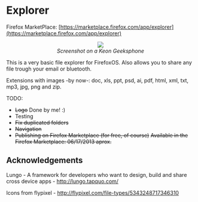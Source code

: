 Explorer
========

Firefox MarketPlace: [https://marketplace.firefox.com/app/explorer](https://marketplace.firefox.com/app/explorer)

<p align="center">

<img src="https://github.com/elecay/explorer/blob/master/screenshots/2013-05-27-00-37-02.png?raw=true">
<br><em>Screenshot on a Keon Geeksphone</em>

</p>

This is a very basic file explorer for FirefoxOS. Also allows you to share any file trough your email or bluetooth.

Extensions with images -by now-: doc, xls, ppt, psd, ai, pdf, html, xml, txt, mp3, jpg, png and zip.

TODO:

- ~~Logo~~ Done by me! :)
- Testing
- ~~Fix duplicated folders~~
- ~~Navigation~~
- ~~Publishing on Firefox Marketplace (for free, of course)~~
~~Available in the Firefox Marketplace: 06/17/2013 aprox.~~

Acknowledgements
----------------

Lungo - A framework for developers who want to design, build and share cross device apps - http://lungo.tapquo.com/

Icons from flypixel - http://flypixel.com/file-types/5343248717346310
